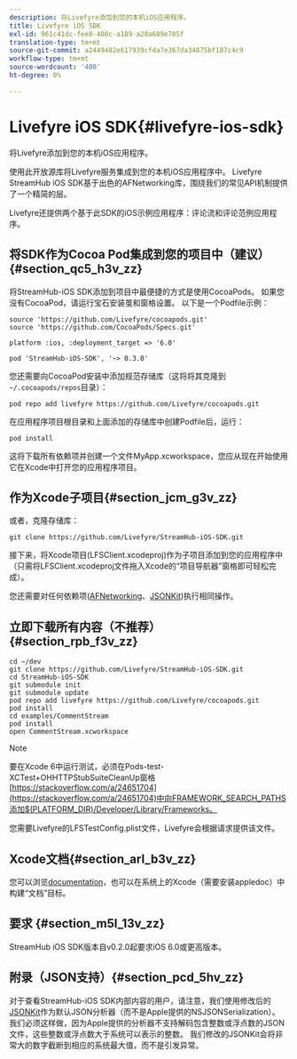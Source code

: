 ```yaml
---
description: 将Livefyre添加到您的本机iOS应用程序。
title: Livefyre iOS SDK
exl-id: 961c41dc-fee8-480c-a189-a20a689e705f
translation-type: tm+mt
source-git-commit: a2449482e617939cfda7e367da34875bf187c4c9
workflow-type: tm+mt
source-wordcount: '400'
ht-degree: 0%

---
```


# Livefyre iOS SDK{#livefyre-ios-sdk}

将Livefyre添加到您的本机iOS应用程序。

使用此开放源库将Livefyre服务集成到您的本机iOS应用程序中。 Livefyre StreamHub iOS SDK基于出色的AFNetworking库，围绕我们的常见API机制提供了一个精简的层。

Livefyre还提供两个基于此SDK的iOS示例应用程序：评论流和评论范例应用程序。

## 将SDK作为Cocoa Pod集成到您的项目中（建议）{#section_qc5_h3v_zz}

将StreamHub-iOS SDK添加到项目中最便捷的方式是使用CocoaPods。 如果您没有CocoaPod，请运行宝石安装茧和窗格设置。 以下是一个Podfile示例：

```
source 'https://github.com/Livefyre/cocoapods.git' 
source 'https://github.com/CocoaPods/Specs.git' 
  
platform :ios, :deployment_target => '6.0' 
  
pod 'StreamHub-iOS-SDK', '~> 0.3.0'
```

您还需要向CocoaPod安装中添加规范存储库（这将将其克隆到`~/.cocoapods/repos`目录）：

```
pod repo add livefyre https://github.com/Livefyre/cocoapods.git
```

在应用程序项目根目录和上面添加的存储库中创建Podfile后，运行：

```
pod install
```

这将下载所有依赖项并创建一个文件MyApp.xcworkspace，您应从现在开始使用它在Xcode中打开您的应用程序项目。

## 作为Xcode子项目{#section_jcm_g3v_zz}

或者，克隆存储库：

```
git clone https://github.com/Livefyre/StreamHub-iOS-SDK.git 
```

接下来，将Xcode项目(LFSClient.xcodeproj)作为子项目添加到您的应用程序中（只需将LFSClient.xcodeproj文件拖入Xcode的“项目导航器”窗格即可轻松完成）。

您还需要对任何依赖项([AFNetworking](https://github.com/AFNetworking/AFNetworking)、[JSONKit](https://github.com/escherba/JSONKit))执行相同操作。

## 立即下载所有内容（不推荐）{#section_rpb_f3v_zz}

```
cd ~/dev 
git clone https://github.com/Livefyre/StreamHub-iOS-SDK.git 
cd StreamHub-iOS-SDK 
git submodule init 
git submodule update 
pod repo add livefyre https://github.com/Livefyre/cocoapods.git 
pod install 
cd examples/CommentStream 
pod install 
open CommentStream.xcworkspace
```

>[!NOTE]
>
>要在Xcode 6中运行测试，必须在Pods-test-XCTest+OHHTTPStubSuiteCleanUp窗格[https://stackoverflow.com/a/24651704](https://stackoverflow.com/a/24651704)中向FRAMEWORK_SEARCH_PATHS添加$(PLATFORM_DIR)/Developer/Library/Frameworks。

您需要Livefyre的LFSTestConfig.plist文件，Livefyre会根据请求提供该文件。

## Xcode文档{#section_arl_b3v_zz}

您可以浏览[documentation](https://livefyre.github.com/StreamHub-iOS-SDK/)，也可以在系统上的Xcode（需要安装appledoc）中构建“文档”目标。

## 要求 {#section_m5l_13v_zz}

StreamHub iOS SDK版本自v0.2.0起要求iOS 6.0或更高版本。

## 附录（JSON支持）{#section_pcd_5hv_zz}

对于查看StreamHub-iOS SDK内部内容的用户，请注意，我们使用修改后的[JSONKit](https://github.com/escherba/JSONKit)作为默认JSON分析器（而不是Apple提供的NSJSONSerialization）。 我们必须这样做，因为Apple提供的分析器不支持解码包含整数或浮点数的JSON文件，这些整数或浮点数大于系统可以表示的整数。 我们修改的JSONKit会将非常大的数字截断到相应的系统最大值，而不是引发异常。
